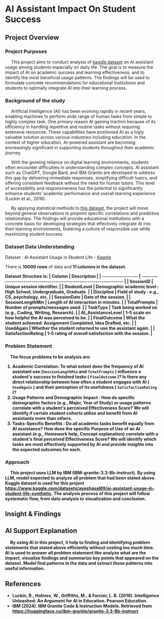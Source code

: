 # AI Assistant Impact On Student Success
## Project Overview
### Project Purposes
&nbsp;&nbsp;&nbsp;&nbsp; This project aims to conduct analysis of [kaggle dataset](https://www.kaggle.com/datasets/ayeshasal89/ai-assistant-usage-in-student-life-synthetic) on AI assistant usage among students especially on daily life. The goal is to measure the impact of AI on academic success and learning effectiveness, and to identify the most beneficial usage patterns. The findings will be used to formulate concrete recommendations for educational institutions and students to optimally integrate AI into their learning process. 

### Background of the study
&nbsp;&nbsp;&nbsp;&nbsp; Artificial Intelligence (AI) has been evolving rapidly in recent years, enabling machines to perform wide range of human tasks from simple to highly complex task. One primary reason AI gaining traction because of its efficiency in handling repetitive and routine tasks without requiring extensive resources. These capabilities have positioned AI as a higly valuable solution across various industries including education. In the context of higher education, AI-powered assistant are becoming encreasingly significant in supporting students throughout their academic journey.

&nbsp;&nbsp;&nbsp;&nbsp; With the growing reliance on digital learning environments, students often encounter difficulties in understanding complex concepts. AI assistant such as ChatGPT, Google Bard, and IBM Granite are developed to address this gap by delivering immediate responses, simplifying difficult topics, and offering consistent feedback without the need for human tutors. This level of accessibility and responsiveness has the potential to significantly enhance students’ academic performance and overall learning experience (Luckin et al., 2016). 

&nbsp;&nbsp;&nbsp;&nbsp; By applying statistical methods to [this dataset](https://www.kaggle.com/datasets/ayeshasal89/ai-assistant-usage-in-student-life-synthetic), the project will move beyond general observations to pinpoint specific correlations and predictive relationships. The findings will provide educational institutions with a concrete basis for developing strategies that effectively integrate AI into their learning environments, fostering a culture of responsible use while maximizing student success.

### Dataset Data Understanding
Dataset : AI Assistant Usage in Student Life - [Kaggle](https://www.kaggle.com/datasets/ayeshasal89/ai-assistant-usage-in-student-life-synthetic)

There is <b>10000 rows</b> of data and <b>11 columns<b> in the dataset. 

Dataset Structure is:
|       Column       |                            Description                              |
| ------------------ | ------------------------------------------------------------------- |
|      SessionID     | Unique session identifier.                                          |
|     StudentLevel   | Demographic academic level : High School, Undergraduate, Graduate.  |
|      Discipline    | Field of study : e.g., CS, psychology, etc.                         |
|     SessionDate    | Date of the session.                                                |
|   SessionLengthMin | Length of AI interaction in minutes.                                | 
|     TotalPrompts  | Number of prompts/messages used.                                     |
|       TaskType     | Task being worked on (e.g., Coding, Writing, Research).             |
| AI_AssistanceLevel | 1–5 scale on how helpful the AI was perceived to be.                |
|     FinalOutcome   | What the student achieved: Assignment Completed, Idea Drafted, etc. |
|      UsedAgain     | Whether the student returned to use the assistant again.            |
| SatisfactionRating | 1–5 rating of overall satisfaction with the session.                |

### Problem Statement
&nbsp;&nbsp;&nbsp;&nbsp; The focus problems to be analysis are:
1. Academic Correlation: To what extent does the frequency of AI assistant use (`SessionLengthMin` and `TotalPrompts` ) influence a student's success to finished tasks ( `FinalOutcome` )? Is there any direct relationship between how often a student engages with AI ( `UsedAgain` ) and their perception of its usefulness ( `SatisfactionRating` )?
2. Usage Patterns  and Demographic Impact : How do specific demographic factors (e.g., Major, Year of Study) or usage patterns correlate with a student's perceived Effectiveness Score? We will identify if certain student cohorts utilize and benefit from AI assistants more than others.
3. Tasks-Specific Benefits : Do all academic tasks benefit equally from AI assistance? How does the specific Purpose of Use of an AI assistant (e.g., Homework help, Concept explanation) correlate with a student's final perceived Effectiveness Score? We will identify which tasks are most effectively supported by AI and provide insights into the expected outcomes for each. 

### Approach 
&nbsp;&nbsp;&nbsp;&nbsp; This project uses LLM by IBM (IBM-granite-3.3-8b-instruct). By using LLM, model expected to analyze all problem that had been stated above. Kaggle dataset is used for this project https://www.kaggle.com/datasets/ayeshasal89/ai-assistant-usage-in-student-life-synthetic. The analysis process of this project will follow systematic flow, from data analysis to visualization and conclusion.



## Insight & Findings

## AI Support Explanation
&nbsp;&nbsp;&nbsp;&nbsp; By using AI in this project, it help to finding and identifying problem statements that stated above efficiently without costing too much time. AI is used to answer all problem statement like analyze what are the impact, visualize findings and summarize key points that appeared on the dataset. Model find patterns in the data and extract those patterns into useful information. 

## References
- Luckin, R., Holmes, W., Griffiths, M., & Forcier, L. B. (2016). Intelligence Unleashed: An Argument for AI in Education. Pearson Education.
- IBM (2024). IBM Granite Code & Instruction Models. Retrieved from https://huggingface.co/ibm-granite/granite-3.3-8b-instruct
